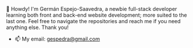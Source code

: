 👋 Howdy! I'm Germán Espejo-Saavedra, a newbie full-stack developer learning both front and back-end website development; more suited to the last one.
Feel free to navigate the repositories and reach me if you need anything else.
Thank you!
- 📫 My email: gespedra@gmail.com

<!---
germanespejo/germanespejo is a ✨ special ✨ repository because its `README.md` (this file) appears on your GitHub profile.
You can click the Preview link to take a look at your changes.
--->
